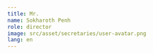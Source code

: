 ```yaml
---
title: Mr. 
name: Sokharoth Penh
role: director
image: src/asset/secretaries/user-avatar.png
lang: en
---
```

